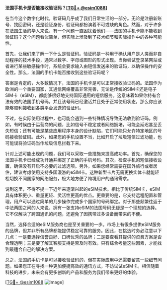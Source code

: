 **法国手机卡是否能接收验证码？[[TG💪+ @esim1088](https://t.me/s/esim1088)]**

在当今这个数字化时代，验证码几乎成了我们日常生活的一部分。无论是注册新账号、找回密码，还是验证身份，验证码都扮演着不可或缺的角色。然而，对于许多在法国生活的华人来说，有一个问题一直困扰着他们——法国的手机卡能不能收到验证码？这个问题看似简单，但实际上涉及到了技术细节和实际操作中的各种可能性。

首先，让我们来了解一下什么是验证码。验证码是一种用于确认用户是人类而非自动程序的技术手段，通常以数字、字母或图形的形式出现。当你尝试登录某网站或者进行某些敏感操作时，系统会要求输入由短信发送来的验证码，以确保操作的安全性。那么，法国的手机卡能否接收到这些验证码呢？

答案是肯定的，大多数情况下，法国的手机卡是可以正常接收验证码的。法国作为欧洲的一个重要国家，其通信网络覆盖非常完善，无论是传统的SIM卡还是电子SIM卡（eSIM），都能够很好地支持国际通用的短信服务。这意味着如果你持有合法有效的法国手机号码，并且该号码已经激活并且处于正常使用状态，那么你应该能够顺利接收到各类平台发送的验证码。

不过，在实际使用过程中，也可能会遇到一些特殊情况导致无法收到验证码。例如，有时候由于运营商的问题，比如信号不稳定或者网络拥堵，可能会延迟甚至丢失短信；还有可能是某些应用程序本身的设计缺陷，它们可能只允许特定地区的号码接收验证码。此外，如果您的手机设置不当，比如开启了垃圾短信过滤功能，也可能误将验证码当作垃圾信息拦截下来。

针对上述可能出现的问题，我们可以采取一些措施来提高成功率。首先，确保您的法国手机卡已经成功开通并绑定了正确的手机号码。其次，检查手机的短信接收设置，确保没有开启不必要的过滤选项。另外，如果您经常需要在国外旅行或者居住，建议考虑使用支持多国漫游的eSIM卡。这种新型卡片无需更换实体卡就能轻松切换不同国家的网络服务，极大地方便了跨境用户的通讯需求。

说到这里，不得不提一下近年来逐渐兴起的eSIM技术。相比于传统SIM卡，eSIM具有体积更小、重量更轻、灵活性更高的优点。更重要的是，它支持远程配置和管理，用户可以通过简单的几步操作完成多个国家的号码绑定。对于那些频繁往返于中法两国之间的人来说，拥有一张支持eSIM的法国号码无疑是一个理想的选择。它不仅解决了跨国通讯的问题，还避免了因携带过多设备而带来的不便。

当然，选择合适的eSIM服务商也是至关重要的一步。市场上有很多提供eSIM服务的品牌，但并非所有品牌都能提供稳定可靠的服务。因此，在挑选时务必注意以下几点：一是要选择信誉良好、口碑优秀的品牌；二是要查看其提供的资费方案是否合理透明；三是要了解其客服支持是否及时有效。只有综合考量这些因素，才能找到最适合自己的解决方案。

总之，法国的手机卡是可以接收验证码的，但在实际应用中还需要留意一些细节问题。如果您正在寻找一种更加便捷高效的通讯方式，不妨试试eSIM卡。相信随着科技的进步，未来会有更多创新的产品和服务为我们带来更好的体验。

[[TG💪+ @esim1088](https://t.me/s/esim1088) ![Image](https://i.postimg.cc/4NQfJmqS/Snipaste-2025-05-13-00-14-12.png)]